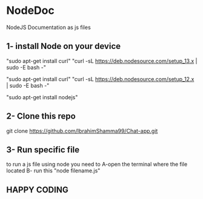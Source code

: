 # NodeDoc
NodeJS Documentation as js files

## 1- install Node on your device 


"sudo apt-get install curl"
"curl -sL https://deb.nodesource.com/setup_13.x | sudo -E bash -"

"sudo apt-get install curl"
"curl -sL https://deb.nodesource.com/setup_12.x | sudo -E bash -"

"sudo apt-get install nodejs"

## 2- Clone this repo 

git clone https://github.com/IbrahimShamma99/Chat-app.git

## 3- Run specific file 
to run a js file using node you need to 
A-open the terminal where the file located 
B- run this "node filename.js"

## HAPPY CODING